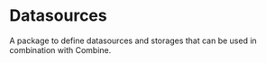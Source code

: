 # Datasources

A package to define datasources and storages that can be used in combination with Combine.

